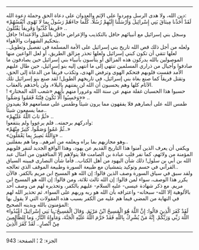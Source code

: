 ------------------------------------------------------------------------

دين الله، ولا هدى الرسل ومردوا على الإثم والعدوان على دعاة الحق وحملة
دعوة الله:  
«لَقَدْ أَخَذْنا مِيثاقَ بَنِي إِسْرائِيلَ وَأَرْسَلْنا إِلَيْهِمْ رُسُلًا. كُلَّما جاءَهُمْ رَسُولٌ بِما لا
تَهْوى أَنْفُسُهُمْ فَرِيقاً كَذَّبُوا وَفَرِيقاً يَقْتُلُونَ» ..  
وسجل بني إسرائيل مع أنبيائهم حافل بالتكذيب والإعراض حافل بالقتل
والاعتداء! حافل بتحكيم الشهوات والأهواء.  
ولعله من أجل ذلك قص الله تاريخ بني إسرائيل على الأمة المسلمة في تفصيل
وتطويل.. لعلها تتقي أن تكون كبني إسرائيل ولعلها تحذر مزالق الطريق، أو
لعل الواعين منها الموصولين بالله يدركون هذه المزالق أو يتأسون بأنبياء
بني إسرائيل حين يصادفون ما صادفوا وأجيال من ذراري المسلمين تنتهي إلى ما
انتهى إليه بنو إسرائيل، حين طال عليهم الأمد فقست قلوبهم فتحكم الهوى
وترفض الهدى، وتكذب فريقاً من الدعاة إلى الحق، وتقتل فريقاً كما صنع بغاة
بني إسرائيل، في تاريخهم الطويل! لقد صنع بنو إسرائيل تلك الآثام كلها وهم
يحسبون أن الله لن يفتنهم بالبلاء، ولن يأخذهم بالعقاب.  
حسبوا هذا الحسبان غفلة منهم عن سنة الله وغروراً منهم بأنهم «شعب الله
المختار» ! «وَحَسِبُوا أَلَّا تَكُونَ فِتْنَةٌ فَعَمُوا وَصَمُّوا» ..  
طمس الله على أبصارهم فلا يفقهون مما يرون شيئاً وطمس على مسامعهم فلا
يفيدون مما يسمعون شيئاً..  
«ثُمَّ تابَ اللَّهُ عَلَيْهِمْ» ..  
وأدركهم برحمته.. فلم يرعووا ولم ينتفعوا:  
«ثُمَّ عَمُوا وَصَمُّوا. كَثِيرٌ مِنْهُمْ..»  
«وَاللَّهُ بَصِيرٌ بِما يَعْمَلُونَ» ..  
وهو مجازيهم بما يراه ويعلمه من أمرهم.. وما هم بمفلتين..  
ويكفي أن يعرف الذين آمنوا هذا التاريخ القديم عن يهود، وهذا الواقع الجديد
لتنفر قلوبهم المؤمنة من ولائهم، كما نفر قلب عبادة بن الصامت فلا يتولاهم
إلا المنافقون من أمثال عبد الله بن أبي بن سلول! ذلك شأن اليهود من أهل
الكتاب.. فأما شأن النصارى فيبينه السياق القرآني في حسم وتوكيد يتمشيان مع
طبيعة السورة وطبيعة الموقف الذي تعالجه..  
ولقد سبق في سياق السورة وصف الذين قالوا: إن الله هو المسيح ابن مريم
بالكفر. فالآن يكرر هذا الوصف، سواء لمن قالوا: إن الله ثالث ثلاثة، ومن
قالوا: إن الله هو المسيح ابن مريم. مع ذكر شهادة عيسى- عليه السلام- عليهم
بالكفر، وتحذيره لهم من وصف أحد بالألوهية إلا الله- سبحانه- واعترافه بأن
الله هو ربه وربهم على السواء. ثم تحذير الله لهم في النهاية من المضي فيما
هم عليه من الكفر بسبب هذه المقولات التي لا يقول بها المؤمنون بالله
وبدينه الصحيح:  
«لَقَدْ كَفَرَ الَّذِينَ قالُوا: إِنَّ اللَّهَ هُوَ الْمَسِيحُ ابْنُ مَرْيَمَ. وَقالَ الْمَسِيحُ: يا بَنِي
إِسْرائِيلَ اعْبُدُوا اللَّهَ رَبِّي وَرَبَّكُمْ. إِنَّهُ مَنْ يُشْرِكْ بِاللَّهِ فَقَدْ حَرَّمَ اللَّهُ عَلَيْهِ
الْجَنَّةَ، وَمَأْواهُ النَّارُ، وَما لِلظَّالِمِينَ مِنْ أَنْصارٍ.. لَقَدْ كَفَرَ الَّذِينَ

------------------------------------------------------------------------

الجزء: 2 ¦ الصفحة: 943
